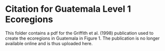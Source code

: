 # Citation for Guatemala Level 1 Ecoregions
This folder contains a pdf for the Griffith et al. (1998) publication used to create the ecoregions in Guatemala in Figure 1.
The publication is no longer available online and is thus uploaded here.
